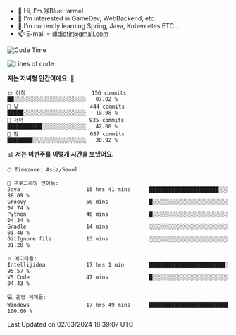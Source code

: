 - 👋 Hi, I’m @BlueHarmel
- 👀 I’m interested in GameDev, WebBackend, etc.
- 🌱 I’m currently learning Spring, Java, Kubernetes ETC...
- 📫 E-mail = dldjdtjr@gmail.com
  <!--START_SECTION:waka-->
![Code Time](http://img.shields.io/badge/Code%20Time-437%20hrs%2020%20mins-blue)

![Lines of code](https://img.shields.io/badge/%EC%A0%80%EB%8A%94%20%EC%97%AC%ED%83%9C%EA%B9%8C%EC%A7%80%20-39.8%20million%20%EC%A4%84%EC%9D%98%20%EC%BD%94%EB%93%9C%EB%A5%BC%20%EC%9E%91%EC%84%B1%ED%96%88%EC%96%B4%EC%9A%94.-blue)

**저는 저녁형 인간이에요. 🦉** 

```text
🌞 아침                     156 commits         ██░░░░░░░░░░░░░░░░░░░░░░░   07.02 % 
🌆 낮　                     444 commits         █████░░░░░░░░░░░░░░░░░░░░   19.98 % 
🌃 저녁                     935 commits         ███████████░░░░░░░░░░░░░░   42.08 % 
🌙 밤　                     687 commits         ████████░░░░░░░░░░░░░░░░░   30.92 % 
```


📊 **저는 이번주를 이렇게 시간을 보냈어요.** 

```text
🕑︎ Timezone: Asia/Seoul

💬 프로그래밍 언어들: 
Java                     15 hrs 41 mins      ██████████████████████░░░   88.09 % 
Groovy                   50 mins             █░░░░░░░░░░░░░░░░░░░░░░░░   04.74 % 
Python                   46 mins             █░░░░░░░░░░░░░░░░░░░░░░░░   04.34 % 
Gradle                   14 mins             ░░░░░░░░░░░░░░░░░░░░░░░░░   01.40 % 
GitIgnore file           13 mins             ░░░░░░░░░░░░░░░░░░░░░░░░░   01.28 % 

🔥 에디터들: 
Intellijidea             17 hrs 1 min        ████████████████████████░   95.57 % 
VS Code                  47 mins             █░░░░░░░░░░░░░░░░░░░░░░░░   04.43 % 

💻 운영 체제들: 
Windows                  17 hrs 49 mins      █████████████████████████   100.00 % 
```


 Last Updated on 02/03/2024 18:39:07 UTC
<!--END_SECTION:waka-->
<!---
BlueHarmel/BlueHarmel is a ✨ special ✨ repository because its `README.md` (this file) appears on your GitHub profile.
You can click the Preview link to take a look at your changes.
--->

